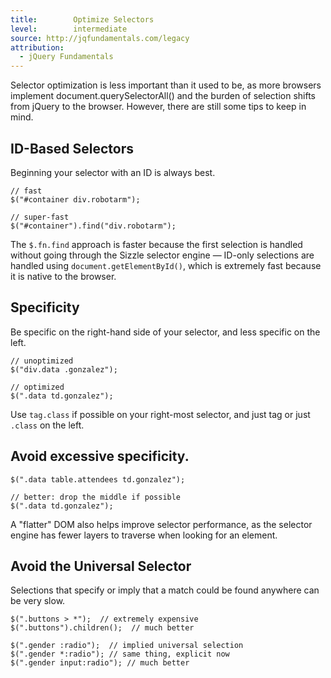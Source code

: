 ```yaml
---
title:        Optimize Selectors
level:        intermediate
source: http://jqfundamentals.com/legacy
attribution: 
  - jQuery Fundamentals
---
```


Selector optimization is less important than it used to be, as more browsers
implement document.querySelectorAll() and the burden of selection shifts from
jQuery to the browser. However, there are still some tips to keep in mind.

## ID-Based Selectors

Beginning your selector with an ID is always best.

```
// fast
$("#container div.robotarm");

// super-fast
$("#container").find("div.robotarm");
```

The `$.fn.find` approach is faster because the first selection is handled
without going through the Sizzle selector engine — ID-only selections are
handled using `document.getElementById()`, which is extremely fast because it is
native to the browser.

## Specificity

Be specific on the right-hand side of your selector, and less specific on the
left.

```
// unoptimized
$("div.data .gonzalez");

// optimized
$(".data td.gonzalez");

```

Use `tag.class` if possible on your right-most selector, and just tag or just
`.class` on the left.

## Avoid excessive specificity.

```
$(".data table.attendees td.gonzalez");

// better: drop the middle if possible
$(".data td.gonzalez");
```

A "flatter" DOM also helps improve selector performance, as the selector engine
has fewer layers to traverse when looking for an element.

## Avoid the Universal Selector

Selections that specify or imply that a match could be found anywhere can be
very slow.

```
$(".buttons > *");  // extremely expensive
$(".buttons").children();  // much better

$(".gender :radio");  // implied universal selection
$(".gender *:radio"); // same thing, explicit now
$(".gender input:radio"); // much better
```
